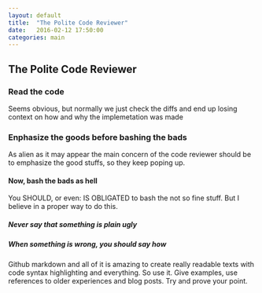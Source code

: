 ```yaml
---
layout: default
title:  "The Polite Code Reviewer"
date:   2016-02-12 17:50:00
categories: main
---
```


## The Polite Code Reviewer

### Read the code

Seems obvious,
but normally we just check the diffs
and end up losing context
on how and why
the implemetation was made

### Enphasize the goods before bashing the bads

As alien as it may appear
the main concern of the code reviewer
should be to emphasize the good stuffs,
so they keep poping up.

#### Now, bash the bads as hell

You SHOULD,
or even: IS OBLIGATED to
bash the not so fine stuff.
But I believe in a proper way to do this.

##### Never say that something is plain ugly
##### When something is wrong, you should say how
Github markdown and all of it
is amazing to create really readable texts
with code syntax highlighting and everything.
So use it.
Give examples,
use references to older experiences and blog posts.
Try and prove your point.



